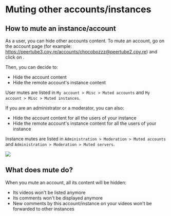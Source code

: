 # Muting other accounts/instances

## How to mute an instance/account

As a user, you can hide other accounts content.
To mute an account, go on the account page (for example: https://peertube3.cpy.re/accounts/chocobozzz@peertube2.cpy.re) and click on <i data-feather="more-horizontal"></i>.

Then, you can decide to:
 * Hide the account content
 * Hide the remote account's instance content

User mutes are listed in `My account > Misc > Muted accounts` and `My account > Misc > Muted instances`.

If you are an administrator or a moderator, you can also:
 * Hide the account content for all the users of your instance
 * Hide the remote account's instance content for all the users of your instance

Instance mutes are listed in `Administration > Moderation > Muted accounts` and `Administration > Moderation > Muted servers`.

 ![](/assets/mute-account.png)

## What does mute do?

When you mute an account, all its content will be hidden:
 * Its videos won't be listed anymore
 * Its comments won't be displayed anymore
 * New comments by this account/instance on your videos won't be forwarded to other instances
